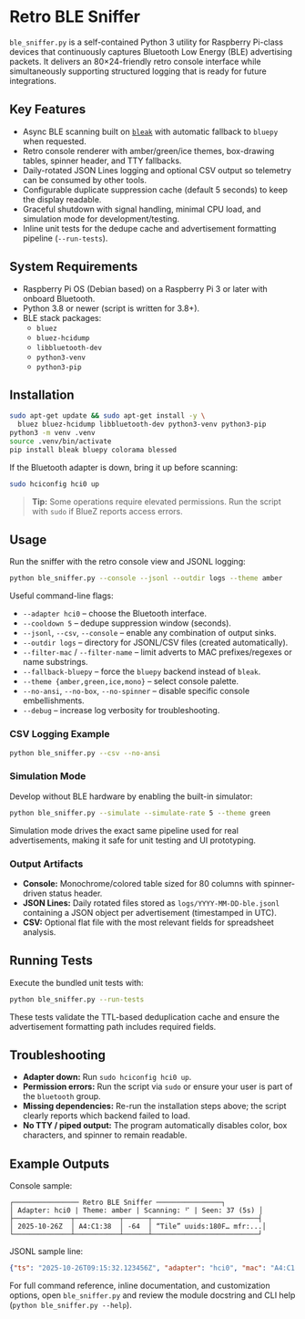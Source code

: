 # Retro BLE Sniffer

`ble_sniffer.py` is a self-contained Python 3 utility for Raspberry Pi-class devices that continuously captures Bluetooth Low Energy (BLE) advertising packets. It delivers an 80×24-friendly retro console interface while simultaneously supporting structured logging that is ready for future integrations.

## Key Features

- Async BLE scanning built on [`bleak`](https://github.com/hbldh/bleak) with automatic fallback to `bluepy` when requested.
- Retro console renderer with amber/green/ice themes, box-drawing tables, spinner header, and TTY fallbacks.
- Daily-rotated JSON Lines logging and optional CSV output so telemetry can be consumed by other tools.
- Configurable duplicate suppression cache (default 5 seconds) to keep the display readable.
- Graceful shutdown with signal handling, minimal CPU load, and simulation mode for development/testing.
- Inline unit tests for the dedupe cache and advertisement formatting pipeline (`--run-tests`).

## System Requirements

- Raspberry Pi OS (Debian based) on a Raspberry Pi 3 or later with onboard Bluetooth.
- Python 3.8 or newer (script is written for 3.8+).
- BLE stack packages:
  - `bluez`
  - `bluez-hcidump`
  - `libbluetooth-dev`
  - `python3-venv`
  - `python3-pip`

## Installation

```bash
sudo apt-get update && sudo apt-get install -y \
  bluez bluez-hcidump libbluetooth-dev python3-venv python3-pip
python3 -m venv .venv
source .venv/bin/activate
pip install bleak bluepy colorama blessed
```

If the Bluetooth adapter is down, bring it up before scanning:

```bash
sudo hciconfig hci0 up
```

> **Tip:** Some operations require elevated permissions. Run the script with `sudo` if BlueZ reports access errors.

## Usage

Run the sniffer with the retro console view and JSONL logging:

```bash
python ble_sniffer.py --console --jsonl --outdir logs --theme amber
```

Useful command-line flags:

- `--adapter hci0` – choose the Bluetooth interface.
- `--cooldown 5` – dedupe suppression window (seconds).
- `--jsonl`, `--csv`, `--console` – enable any combination of output sinks.
- `--outdir logs` – directory for JSONL/CSV files (created automatically).
- `--filter-mac` / `--filter-name` – limit adverts to MAC prefixes/regexes or name substrings.
- `--fallback-bluepy` – force the `bluepy` backend instead of `bleak`.
- `--theme {amber,green,ice,mono}` – select console palette.
- `--no-ansi`, `--no-box`, `--no-spinner` – disable specific console embellishments.
- `--debug` – increase log verbosity for troubleshooting.

### CSV Logging Example

```bash
python ble_sniffer.py --csv --no-ansi
```

### Simulation Mode

Develop without BLE hardware by enabling the built-in simulator:

```bash
python ble_sniffer.py --simulate --simulate-rate 5 --theme green
```

Simulation mode drives the exact same pipeline used for real advertisements, making it safe for unit testing and UI prototyping.

### Output Artifacts

- **Console:** Monochrome/colored table sized for 80 columns with spinner-driven status header.
- **JSON Lines:** Daily rotated files stored as `logs/YYYY-MM-DD-ble.jsonl` containing a JSON object per advertisement (timestamped in UTC).
- **CSV:** Optional flat file with the most relevant fields for spreadsheet analysis.

## Running Tests

Execute the bundled unit tests with:

```bash
python ble_sniffer.py --run-tests
```

These tests validate the TTL-based deduplication cache and ensure the advertisement formatting path includes required fields.

## Troubleshooting

- **Adapter down:** Run `sudo hciconfig hci0 up`.
- **Permission errors:** Run the script via `sudo` or ensure your user is part of the `bluetooth` group.
- **Missing dependencies:** Re-run the installation steps above; the script clearly reports which backend failed to load.
- **No TTY / piped output:** The program automatically disables color, box characters, and spinner to remain readable.

## Example Outputs

Console sample:

```
┌──────────────── Retro BLE Sniffer ────────────────┐
│ Adapter: hci0 | Theme: amber | Scanning: ⠋ | Seen: 37 (5s) │
├──────────────┬───────────┬──────┬──────────────────────────┤
│ 2025-10-26Z  │ A4:C1:38  │ -64  │ “Tile” uuids:180F… mfr:...│
└──────────────┴───────────┴──────┴──────────────────────────┘
```

JSONL sample line:

```json
{"ts": "2025-10-26T09:15:32.123456Z", "adapter": "hci0", "mac": "A4:C1:38:1F:2B:9A", "rssi": -64, "name": "Tile", "uuids": ["180f"], "mfr_data": {"004c": "0215..."}}
```

For full command reference, inline documentation, and customization options, open `ble_sniffer.py` and review the module docstring and CLI help (`python ble_sniffer.py --help`).
